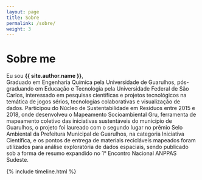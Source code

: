 ```yaml
---
layout: page
title: Sobre
permalink: /sobre/
weight: 3
---
```


# **Sobre me**

Eu sou **{{ site.author.name }}**,<br>
Graduado em Engenharia Química pela Universidade de Guarulhos, pós-graduando em Educação e Tecnologia pela Universidade Federal de São Carlos, interessado em pesquisas científicas e projetos tecnológicos na temática de jogos sérios, tecnologias colaborativas e visualização de dados. Participou do Núcleo de Sustentabilidade em Resíduos entre 2015 e 2018, onde desenvolveu o Mapeamento Socioambiental Gru, ferramenta de mapeamento coletivo das iniciativas sustentáveis do município de Guarulhos, o projeto foi laureado com o segundo lugar no prêmio Selo Ambiental da Prefeitura Municipal de Guarulhos, na categoria Iniciativa Científica, e os pontos de entrega de materiais recicláveis mapeados foram utilizados para análise exploratória de dados espaciais, sendo publicado sob a forma de resumo expandido no 1° Encontro Nacional ANPPAS Sudeste.

<div class="row">
{% include timeline.html %}
</div>
